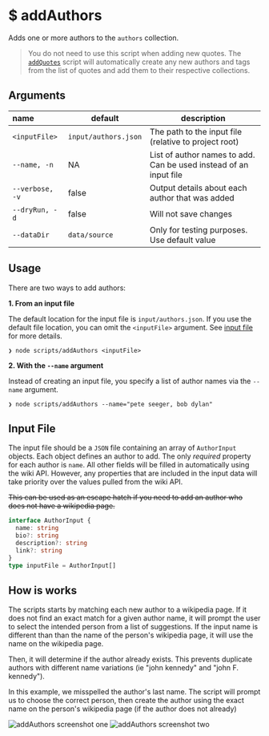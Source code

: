 # $ addAuthors

Adds one or more authors to the `authors` collection.

> You do not need to use this script when adding new quotes. The [`addQuotes`](../addQuotes/README.md) script will automatically create any new authors and tags from the list of quotes and add them to their respective collections.

## Arguments

| name            | default              | description                                                       |
| :-------------- | -------------------- | ----------------------------------------------------------------- |
| `<inputFile>`   | `input/authors.json` | The path to the input file (relative to project root)             |
| `--name, -n`    | NA                   | List of author names to add. Can be used instead of an input file |
| `--verbose, -v` | false                | Output details about each author that was added                   |
| `--dryRun, -d`  | false                | Will not save changes                                             |
| `--dataDir`     | `data/source`        | Only for testing purposes. Use default value                      |

## Usage

There are two ways to add authors:

**1. From an input file**

The default location for the input file is `input/authors.json`. If you use the default file location, you can omit the `<inputFile>` argument. See [input file](#input-file) for more details.

```SHELL
❯ node scripts/addAuthors <inputFile>
```

**2. With the `--name` argument**

Instead of creating an input file, you specify a list of author names via the `--name` argument.

```SHELL
❯ node scripts/addAuthors --name="pete seeger, bob dylan"
```

## Input File

The input file should be a `JSON` file containing an array of `AuthorInput` objects. Each object defines an author to add. The only _required_ property for each author is `name`. All other fields will be filled in automatically using the wiki API. However, any properties that are included in the input data will take priority over the values pulled from the wiki API.

~~This can be used as an escape hatch if you need to add an author who does not have a wikipedia page.~~

```ts
interface AuthorInput {
  name: string
  bio?: string
  description?: string
  link?: string
}
type inputFile = AuthorInput[]
```

## How is works

The scripts starts by matching each new author to a wikipedia page. If it does not find an exact match for a given author name, it will prompt the user to select the intended person from a list of suggestions. If the input name is different than than the name of the person's wikipedia page, it will use the name on the wikipedia page.

Then, it will determine if the author already exists. This prevents duplicate authors with different name variations (ie "john kennedy" and "john F. kennedy").

In this example, we misspelled the author's last name. The script will prompt us to choose the correct person, then create the author using the exact name on the person's wikipedia page (if the author does not already)

![addAuthors screenshot one](https://user-images.githubusercontent.com/8286271/120909240-12789b80-c641-11eb-99e8-4bfd960cd009.jpg)
![addAuthors screenshot two](https://user-images.githubusercontent.com/8286271/120909245-14daf580-c641-11eb-93de-1d9f0462e5ca.jpg)
